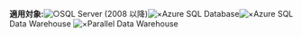 <Token>**適用対象:**![○](media/yes.png)SQL Server (2008 以降)![×](media/no.png)Azure SQL Database![×](media/no.png)Azure SQL Data Warehouse ![×](media/no.png)Parallel Data Warehouse </Token>
